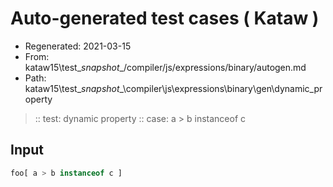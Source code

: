 # Auto-generated test cases ( Kataw )
- Regenerated: 2021-03-15
- From: kataw15\test\__snapshot__/compiler/js/expressions/binary/autogen.md
- Path: kataw15\test\__snapshot__\compiler\js\expressions\binary\gen\dynamic_property
> :: test: dynamic property
> :: case: a > b instanceof c
## Input

`````js
foo[ a > b instanceof c ]
`````

